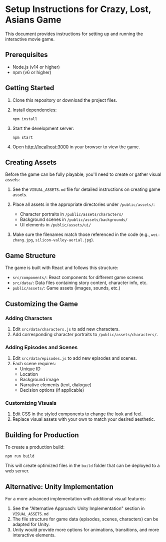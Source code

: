 # Setup Instructions for Crazy, Lost, Asians Game

This document provides instructions for setting up and running the interactive movie game.

## Prerequisites

- Node.js (v14 or higher)
- npm (v6 or higher)

## Getting Started

1. Clone this repository or download the project files.

2. Install dependencies:
   ```
   npm install
   ```

3. Start the development server:
   ```
   npm start
   ```

4. Open [http://localhost:3000](http://localhost:3000) in your browser to view the game.

## Creating Assets

Before the game can be fully playable, you'll need to create or gather visual assets:

1. See the `VISUAL_ASSETS.md` file for detailed instructions on creating game assets.

2. Place all assets in the appropriate directories under `/public/assets/`:
   - Character portraits in `/public/assets/characters/`
   - Background scenes in `/public/assets/backgrounds/`
   - UI elements in `/public/assets/ui/`

3. Make sure the filenames match those referenced in the code (e.g., `wei-zhang.jpg`, `silicon-valley-aerial.jpg`).

## Game Structure

The game is built with React and follows this structure:

- `src/components/`: React components for different game screens
- `src/data/`: Data files containing story content, character info, etc.
- `public/assets/`: Game assets (images, sounds, etc.)

## Customizing the Game

### Adding Characters

1. Edit `src/data/characters.js` to add new characters.
2. Add corresponding character portraits to `/public/assets/characters/`.

### Adding Episodes and Scenes

1. Edit `src/data/episodes.js` to add new episodes and scenes.
2. Each scene requires:
   - Unique ID
   - Location
   - Background image
   - Narrative elements (text, dialogue)
   - Decision options (if applicable)

### Customizing Visuals

1. Edit CSS in the styled components to change the look and feel.
2. Replace visual assets with your own to match your desired aesthetic.

## Building for Production

To create a production build:

```
npm run build
```

This will create optimized files in the `build` folder that can be deployed to a web server.

## Alternative: Unity Implementation

For a more advanced implementation with additional visual features:

1. See the "Alternative Approach: Unity Implementation" section in `VISUAL_ASSETS.md`
2. The file structure for game data (episodes, scenes, characters) can be adapted for Unity.
3. Unity would provide more options for animations, transitions, and more interactive elements. 